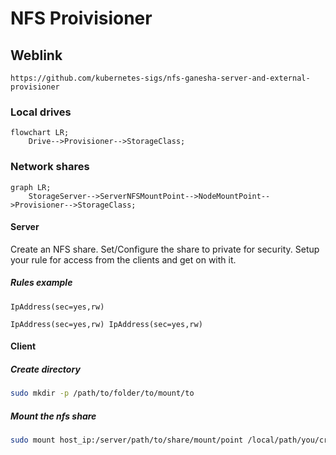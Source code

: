 # NFS Proivisioner

## Weblink

```notes
https://github.com/kubernetes-sigs/nfs-ganesha-server-and-external-provisioner
```

### Local drives

```mermaid
flowchart LR;
    Drive-->Provisioner-->StorageClass;
```

### Network shares

```mermaid
graph LR;
    StorageServer-->ServerNFSMountPoint-->NodeMountPoint-->Provisioner-->StorageClass;
```

#### Server

Create an NFS share.  Set/Configure the share to private for security.  Setup your rule for access from the clients and get on with it.

##### Rules example

```notes
IpAddress(sec=yes,rw)
```

```multipleRulesSeparatedBySpace
IpAddress(sec=yes,rw) IpAddress(sec=yes,rw)
```

#### Client

##### Create directory

```bash # Create your local mountpoint/folder location
sudo mkdir -p /path/to/folder/to/mount/to
```

##### Mount the nfs share

```bash
sudo mount host_ip:/server/path/to/share/mount/point /local/path/you/created
```
